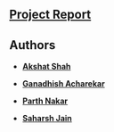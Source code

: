 
## [Project Report](https://github.com/akshatshah21/positioning-using-wifi/blob/master/Documentation/WiFi%20Positioning%20System.pdf)

## Authors

* **[Akshat Shah](https://github.com/akshatshah21)**

* **[Ganadhish Acharekar](https://github.com/ganadhish1999)**

* **[Parth Nakar](https://github.com/parthnakar1)**

* **[Saharsh Jain](https://github.com/saharshleo)**


